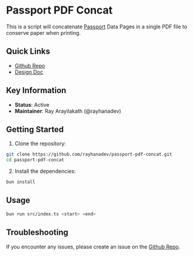 # Passport PDF Concat

This is a script will concatenate [Passport](../README.md) Data Pages in a single PDF file to conserve paper
when printing.

## Quick Links

- [Github Repo](https://github.com/rayhanadev/passport-pdf-concat)
- [Design Doc](./DESIGN_DOC.md)

## Key Information

- **Status**: Active
- **Maintainer**: Ray Arayilakath (@rayhanadev)

## Getting Started

1. Clone the repository:

```bash
git clone https://github.com/rayhanadev/passport-pdf-concat.git
cd passport-pdf-concat
```

2. Install the dependencies:

```bash
bun install
```


## Usage

```bash
bun run src/index.ts <start> <end>
```

## Troubleshooting

If you encounter any issues, please create an issue on the [Github Repo](https://github.com/rayhanadev/passport-pdf-concat/issues).
